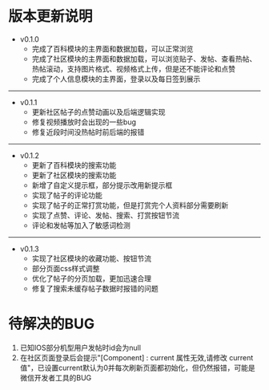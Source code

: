 # 版本更新说明
- v0.1.0
  - 完成了百科模块的主界面和数据加载，可以正常浏览
  - 完成了社区模块的主界面和数据加载，可以浏览贴子、发帖、查看热帖、热帖滚动，支持图片格式、视频格式上传，但是还不能评论和点赞
  - 完成了个人信息模块的主界面，登录以及每日签到展示
---
- v0.1.1
  - 更新社区帖子的点赞动画以及后端逻辑实现
  - 修复视频播放时会出现的一些bug
  - 修复近段时间没热帖时前后端的报错
---
- v0.1.2
  - 更新了百科模块的搜索功能
  - 更新了社区模块的搜索功能
  - 新增了自定义提示框，部分提示改用新提示框
  - 实现了帖子的评论功能
  - 实现了帖子的正常打赏功能，但是打赏完个人资料部分需要刷新
  - 实现了点赞、评论、发帖、搜索、打赏按钮节流
  - 评论和发帖等加入了敏感词检测
---
- v0.1.3
  - 实现了社区模块的收藏功能、按钮节流
  - 部分页面css样式调整
  - 优化了帖子的分页加载，更加迅速合理
  - 修复了搜索未缓存帖子数据时报错的问题
# 待解决的BUG
1. 已知IOS部分机型用户发帖时id会为null
2. 在社区页面登录后会提示"[Component] <swiper>: current 属性无效,请修改 current 值"，已设置current默认为0并每次刷新页面都初始化，但仍然报错，可能是微信开发者工具的BUG